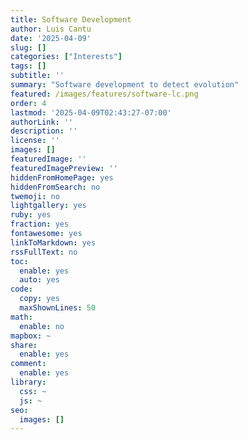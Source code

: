 ```yaml
---
title: Software Development
author: Luis Cantu
date: '2025-04-09'
slug: []
categories: ["Interests"]
tags: []
subtitle: ''
summary: "Software development to detect evolution"
featured: /images/features/software-lc.png
order: 4
lastmod: '2025-04-09T02:43:27-07:00'
authorLink: ''
description: ''
license: ''
images: []
featuredImage: ''
featuredImagePreview: ''
hiddenFromHomePage: yes
hiddenFromSearch: no
twemoji: no
lightgallery: yes
ruby: yes
fraction: yes
fontawesome: yes
linkToMarkdown: yes
rssFullText: no
toc:
  enable: yes
  auto: yes
code:
  copy: yes
  maxShownLines: 50
math:
  enable: no
mapbox: ~
share:
  enable: yes
comment:
  enable: yes
library:
  css: ~
  js: ~
seo:
  images: []
---
```


<!--more-->
